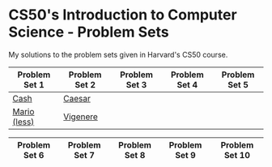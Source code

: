 # CS50's Introduction to Computer Science - Problem Sets
My solutions to the problem sets given in Harvard's CS50 course.

Problem Set 1 | Problem Set 2 | Problem Set 3 | Problem Set 4 | Problem Set 5
------------- | ------------- | ------------- | ------------- | -------------
[Cash](https://github.com/jonasbostoen/cs50/blob/master/cash.c) | [Caesar](https://github.com/jonasbostoen/cs50/blob/master/caesar.c)
[Mario (less)](https://github.com/jonasbostoen/cs50/blob/master/mario.c) | [Vigenere](https://github.com/jonasbostoen/cs50/blob/master/vigenere.c)

Problem Set 6 | Problem Set 7 | Problem Set 8 | Problem Set 9 | Problem Set 10
------------- | ------------- | ------------- | ------------- | --------------

